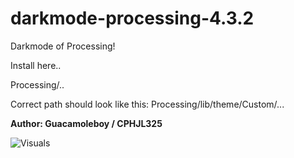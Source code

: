 # darkmode-processing-4.3.2
Darkmode of Processing!

Install here..

Processing/..

Correct path should look like this:
Processing/lib/theme/Custom/...

**Author: Guacamoleboy / CPHJL325**

![Visuals](blob/main/DONT%20USE/1.jpg)
